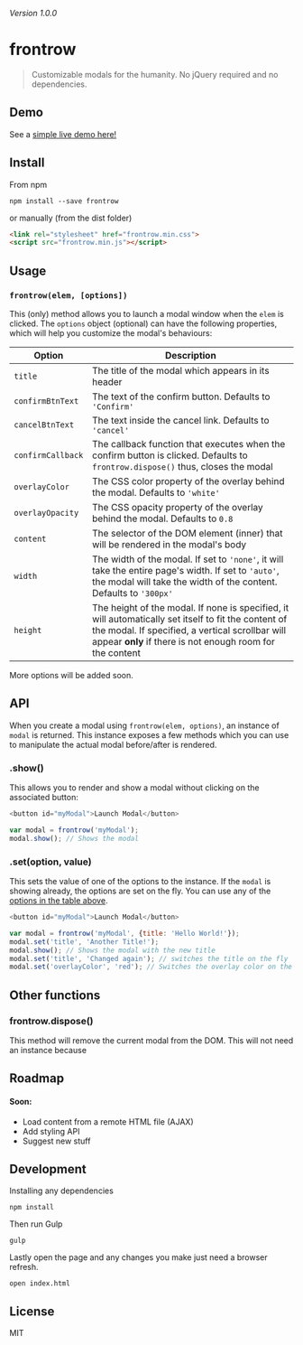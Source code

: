 _Version 1.0.0_

# frontrow

> Customizable modals for the humanity. No jQuery required and no dependencies.

## Demo
See a [simple live demo here!](http://omarfouad.github.io/frontrow/)

## Install

From npm

```shell
npm install --save frontrow
```

or manually (from the dist folder)

```html
<link rel="stylesheet" href="frontrow.min.css">
<script src="frontrow.min.js"></script>
```

## Usage

### `frontrow(elem, [options])`

This (only) method allows you to launch a modal window when the `elem` is clicked. The `options` object (optional) can have the following properties, which will help you customize the modal's behaviours:

Option              | Description
--------------------|--------------------------------------------------------------------------------------------------
`title`             | The title of the modal which appears in its header
`confirmBtnText`    | The text of the confirm button. Defaults to `'Confirm'`
`cancelBtnText`     | The text inside the cancel link. Defaults to `'cancel'`
`confirmCallback`   | The callback function that executes when the confirm button is clicked. Defaults to `frontrow.dispose()` thus, closes the modal
`overlayColor`      | The CSS color property of the overlay behind the modal. Defaults to `'white'`
`overlayOpacity`    | The CSS opacity property of the overlay behind the modal. Defaults to `0.8`
`content`           | The selector of the DOM element (inner) that will be rendered in the modal's body
`width`             | The width of the modal. If set to `'none'`, it will take the entire page's width. If set to `'auto'`, the modal will take the width of the content. Defaults to `'300px'`
`height`            | The height of the modal. If none is specified, it will automatically set itself to fit the content of the modal. If specified, a vertical scrollbar will appear **only** if there is not enough room for the content

More options will be added soon.

## API

When you create a modal using `frontrow(elem, options)`, an instance of `modal` is returned. This instance exposes a few methods which you can use to manipulate the actual modal before/after is rendered.

### .show()

This allows you to render and show a modal without clicking on the associated button:

```js
<button id="myModal">Launch Modal</button>

var modal = frontrow('myModal');
modal.show(); // Shows the modal
```

### .set(option, value)

This sets the value of one of the options to the instance. If the `modal` is showing already, the options are set on the fly.
You can use any of the [options in the table above](#usage).

```js
<button id="myModal">Launch Modal</button>

var modal = frontrow('myModal', {title: 'Hello World!'});
modal.set('title', 'Another Title!');
modal.show(); // Shows the modal with the new title
modal.set('title', 'Changed again'); // switches the title on the fly
modal.set('overlayColor', 'red'); // Switches the overlay color on the fly
```

## Other functions

### frontrow.dispose()

This method will remove the current modal from the DOM. This will not need an instance because

## Roadmap

#### Soon:
- Load content from a remote HTML file (AJAX)
- Add styling API
- Suggest new stuff

## Development

Installing any dependencies

```shell
npm install
```

Then run Gulp

```shell
gulp
```

Lastly open the page and any changes you make just need a browser refresh.

```shell
open index.html
```

## License

MIT
